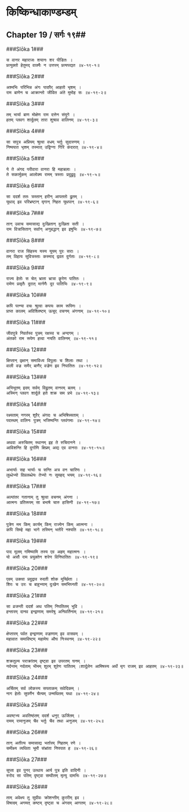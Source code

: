 किष्किन्धाकाण्डम्डम्
===============================


## Chapter 19  / सर्गः १९##


###Slōka 1###


    स वानर महाराजः शयानः शर पीडितः ।
    प्रत्युक्तो हेतुमद् वाक्यैः न उत्तरम् प्रत्यपद्यत ॥४-१९-१॥


###Slōka 2###


    अश्मभिः परिभिन्न अंगः पादपैर् आहतो भृशम् ।
    राम बाणेन च आक्रान्तो जीवित अंते मुमोह सः ॥४-१९-२॥


###Slōka 3###


    तम् भार्या बाण मोक्षेण राम दत्तेन संयुगे ।
    हतम् प्लवग शार्दूलम् तारा शुश्राव वालिनम् ॥४-१९-३॥


###Slōka 4###


    सा सपुत्र अप्रियम् श्रुत्वा वधम् भर्तुः सुदारुणम् ।
    निष्पपात भृशम् तस्मात् उद्विग्ना गिरि कंदरात् ॥४-१९-४॥


###Slōka 5###


    ये ते अंगद परीवारा वानरा हि महाबलाः ।
    ते सकार्मुकम् आलोक्य रामम् त्रस्ताः प्रदुद्रुवुः ॥४-१९-५॥


###Slōka 6###


    सा ददर्श ततः त्रस्तान् हरीन् आपततो द्रुतम् ।
    यूथाद् इव परिभ्रष्टान् मृगान् निहत यूथपान् ॥४-१९-६॥


###Slōka 7###


    तान् उवाच समासाद्य दुःखितान् दुःखिता सती ।
    राम वित्रासितान् सर्वान् अनुबद्धान् इव इषुभिः ॥४-१९-७॥


###Slōka 8###


    वानरा राज सिंहस्य यस्य यूयम् पुरः सराः ।
    तम् विहाय सुवित्रस्ताः कस्माद् द्रवत दुर्गताः ॥४-१९-८॥


###Slōka 9###


    राज्य हेतोः स चेत् भ्राता भ्रात्रा कॄरेण पातितः ।
    रामेण प्रसृतैः दूरात् मार्गणैः दूर पातिभिः ॥४-१९-९॥


###Slōka 10###


    कपि पत्न्या वचः श्रुत्वा कपयः काम रूपिणः ।
    प्राप्त कालम् अविश्लिष्टम् ऊचुर् वचनम् अंगनाम् ॥४-१९-१०॥


###Slōka 11###


    जीवपुत्रे निवर्तस्व पुत्रम् रक्षस्व च अन्दगम् ।
    अंतको राम रूपेण हत्वा नयति वालिनम् ॥४-१९-११॥


###Slōka 12###


    क्षिप्तान् वृक्षान् समाविध्य विपुलाः च शिलाः तथा ।
    वाली वज्र समैर् बाणैर् वज्रेण इव निपातितः ॥४-१९-१२॥


###Slōka 13###


    अभिभूतम् इदम् सर्वम् विद्रुतम् वानरम् बलम् ।
    अस्मिन् प्लवग शार्दूले हते शक्र सम प्रभे ॥४-१९-१३॥


###Slōka 14###


    रक्ष्यताम् नगरम् शूरैर् अंगदः च अभिषिच्यताम् ।
    पदस्थम् वालिनः पुत्रम् भजिष्यन्ति प्लवंगमाः ॥४-१९-१४॥


###Slōka 15###


    अथवा अरुचितम् स्थानम् इह ते रुचिरानने ।
    आविशन्ति हि दुर्गाणि क्षिप्रम् अद्य एव वानराः ॥४-१९-१५॥


###Slōka 16###


    अभार्याः सह भार्याः च सन्ति अत्र वन चारिणः ।
    लुब्धेभ्यो विप्रलब्धेयः तेभ्यो नः सुमहद् भयम् ॥४-१९-१६॥


###Slōka 17###


    अल्पांतर गतानाम् तु श्रुत्वा वचनम् अंगना ।
    आत्मनः प्रतिरूपम् सा बभाषे चारु हासिनी ॥४-१९-१७॥


###Slōka 18###


    पुत्रेण मम किम् कार्यम् किम् राज्येन किम् आत्मना ।
    कपि सिम्हे महा भागे तस्मिन् भर्तरि नश्यति ॥४-१९-१८॥


###Slōka 19###


    पाद मूलम् गमिष्यामि तस्य एव अहम् महात्मनः ।
    यो असौ राम प्रयुक्तेन शरेण विनिपातितः ॥४-१९-१९॥


###Slōka 20###


    एवम् उक्त्वा प्रदुद्राव रुदती शोक मूर्च्छिता ।
    शिरः च उरः च बाहुभ्याम् दुःखेन समभिघ्नती ॥४-१९-२०॥


###Slōka 21###


    सा व्रजन्ती ददर्श अथ पतिम् निपतितम् भुवि ।
    हन्तारम् दानव इन्द्राणाम् समरेषु अनिवर्तिनाम् ॥४-१९-२१॥


###Slōka 22###


    क्षेप्तारम् पर्वत इन्द्राणाम् वज्राणाम् इव वासवम् ।
    महावात समाविष्टम् महामेघ औघ निःस्वनम् ॥४-१९-२२॥


###Slōka 23###


    शक्रतुल्य पराक्रांतम् वृष्ट्वा इव उपरतम् घनम् ।
    नर्दन्तम् नर्दताम् भीमम् शूरम् शूरेण पातितम् ।शार्दूलेन आमिषस्य अर्थे मृग राजम् इव आहतम् ॥४-१९-२३॥


###Slōka 24###


    अर्चितम् सर्व लोकस्य सपताकम् सवेदिकम् ।
    नाग हेतोः सुपर्णेन चैत्यम् उन्मथितम् यथा ॥४-१९-२४॥


###Slōka 25###


    अवष्टभ्य अवतिष्ठंतम् ददर्श धनुर् ऊर्जितम् ।
    रामम् रामानुजम् चैव भर्तुः चैव तथा अनुजम् ॥४-१९-२५॥


###Slōka 26###


    तान् अतीत्य समासाद्य भर्तारम् निहतम् रणे ।
    समीक्ष्य व्यथिता भूमौ संभ्रांता निपपात ह ॥४-१९-२६॥


###Slōka 27###


    सुप्ता इव पुनर् उत्थाय आर्य पुत्र इति वादिनी ।
    रुरोद सा पतिम् दृष्ट्वा सम्वीतम् मृत्यु दामभिः ॥४-१९-२७॥


###Slōka 28###


    ताम् अवेक्ष्य तु सुग्रीवः क्रोशन्तीम् कुररीम् इव ।
    विषादम् अगमत् कष्टम् दृष्ट्वा च अंगदम् आगतम् ॥४-१९-२८॥


